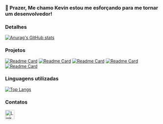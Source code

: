 ### 👋 Prazer, Me chamo Kevin estou me esforçando para me tornar um desenvolvedor!

### Detalhes

[![Anurag's GitHub stats](https://github-readme-stats.vercel.app/api?username=kevincabral7&theme=dark)](https://github.com/kevincabral7)

### Projetos

[![Readme Card](https://github-readme-stats.vercel.app/api/pin/?username=kevincabral7&repo=twitter-clone-backend&theme=dark)](https://github.com/KevinCabral7/twitter-clone-backend)
[![Readme Card](https://github-readme-stats.vercel.app/api/pin/?username=kevincabral7&repo=twitter-clone-frontend&theme=dark)](https://github.com/KevinCabral7/twitter-clone-frontend)
[![Readme Card](https://github-readme-stats.vercel.app/api/pin/?username=kevincabral7&repo=bookstore&theme=dark)](https://github.com/KevinCabral7/bookstore)
[![Readme Card](https://github-readme-stats.vercel.app/api/pin/?username=kevincabral7&repo=efood&theme=dark)](https://github.com/KevinCabral7/efood)
[![Readme Card](https://github-readme-stats.vercel.app/api/pin/?username=kevincabral7&repo=agenda-contatos&theme=dark)](https://github.com/KevinCabral7/agenda-contatos)

### Linguagens utilizadas

[![Top Langs](https://github-readme-stats.vercel.app/api/top-langs/?username=kevincabral7&theme=dark)](https://github.com/kevincabral7)



### Contatos
[<img src='https://img.shields.io/badge/LinkedIn-0077B5?style=for-the-badge&logo=linkedin&logoColor=white' alt='Linkedin' height='30'>](https://www.linkedin.com/in/kevin-cabral-dev/)
